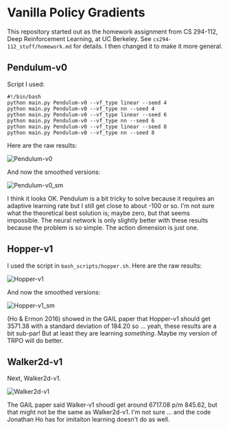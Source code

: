 # Vanilla Policy Gradients

This repository started out as the homework assignment from CS 294-112, Deep
Reinforcement Learning, at UC Berkeley. See `cs294-112_stuff/homework.md` for
details. I then changed it to make it more general.

## Pendulum-v0

Script I used:

```
#!/bin/bash
python main.py Pendulum-v0 --vf_type linear --seed 4
python main.py Pendulum-v0 --vf_type nn --seed 4
python main.py Pendulum-v0 --vf_type linear --seed 6
python main.py Pendulum-v0 --vf_type nn --seed 6
python main.py Pendulum-v0 --vf_type linear --seed 8
python main.py Pendulum-v0 --vf_type nn --seed 8
```

Here are the raw results:

![Pendulum-v0](figures/Pendulum-v0.png?raw=true)

And now the smoothed versions:

![Pendulum-v0_sm](figures/Pendulum-v0_sm.png?raw=true)

I think it looks OK. Pendulum is a bit tricky to solve because it requires an
adaptive learning rate but I still get close to about -100 or so. I'm not sure
what the theoretical best solution is; maybe zero, but that seems impossible.
The neural network is only slightly better with these results because the
problem is so simple. The action dimension is just one.


## Hopper-v1

I used the script in `bash_scripts/hopper.sh`. Here are the raw results:

![Hopper-v1](figures/Hopper-v1.png?raw=true)

And now the smoothed versions:

![Hopper-v1_sm](figures/Hopper-v1_sm.png?raw=true)

(Ho & Ermon 2016) showed in the GAIL paper that Hopper-v1 should get 3571.38
with a standard deviation of 184.20 so ... yeah, these results are a bit
sub-par! But at least they are learning *something*. Maybe my version of TRPO
will do better.


## Walker2d-v1

Next, Walker2d-v1.

![Walker2d-v1](figures/Walker2d-v1.png?raw=true)

The GAIL paper said Walker-v1 shoudl get around 6717.08 p/m 845.62, but that
might not be the same as Walker2d-v1. I'm not sure ... and the code Jonathan Ho
has for imitaiton learning doesn't do as well.
